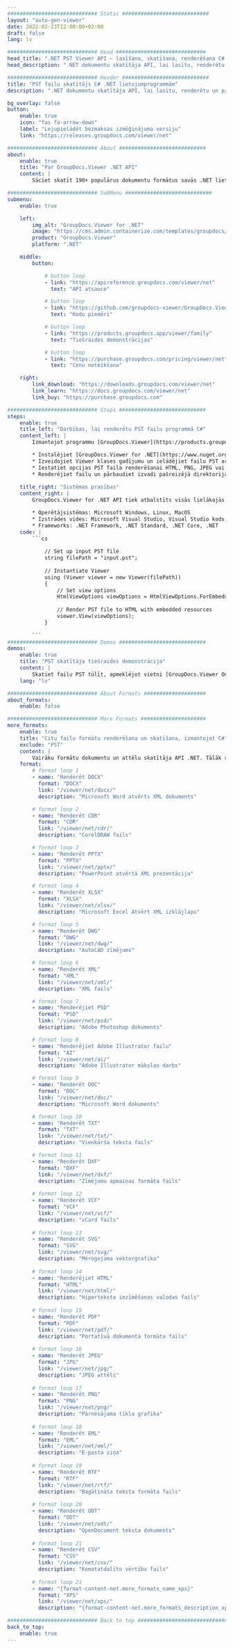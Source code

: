 ```yaml
---
############################# Static ############################
layout: "auto-gen-viewer"
date: 2022-02-23T12:00:00+02:00
draft: false
lang: lv

############################# Head #############################
head_title: ".NET PST Viewer API — lasīšana, skatīšana, renderēšana C# VB.NET"
head_description: ".NET dokumentu skatītāja API, lai lasītu, renderētu un parādītu PST jebkura veida C#, ASP.NET, VB.NET un .NET Core lietojumprogrammās."

############################# Header ############################
title: "PST failu skatītājs C# .NET lietojumprogrammām" 
description: ".NET dokumentu skatītāja API, lai lasītu, renderētu un parādītu PST failu jebkura veida C#, ASP.NET, VB.NET un .NET Core lietojumprogrammās. Skatiet renderētos failus ar patiesu formatējumu un izkārtojumu HTML5, PDF formātā vai kā attēlu, izmantojot dažas koda rindiņas." 

bg_overlay: false
button:
    enable: true
    icon: "fas fa-arrow-down"
    label: "Lejupielādēt bezmaksas izmēģinājuma versiju"
    link: "https://releases.groupdocs.com/viewer/net"

############################# About ############################
about:
    enable: true
    title: "Par GroupDocs.Viewer .NET API" 
    content: |
        Sāciet skatīt 190+ populārus dokumentu formātus savās .NET lietojumprogrammās, izmantojot GroupDocs.Viewer .NET API, pievienojot dažas koda rindiņas. Izstrādātāji var viegli attēlot PDF, tekstapstrādes, Excel izklājlapas, prezentācijas, Visio, Project, Outlook un daudzus citus populārus dokumentu formātus HTML5, attēla vai PDF režīmos. Dokumentu renderēšana ir ātra, identiska oriģinālajam avota failam, un tai nav nepieciešama papildu programmatūras vai citu ārēju bibliotēku instalēšana.

############################# SubMenu ############################
submenu:
    enable: true

    left:
        img_alt: "GroupDocs.Viewer for .NET"
        image: "https://cms.admin.containerize.com/templates/groupdocs/images/product-logos/90x90-noborder/groupdocs-viewer-net.png"
        product: "GroupDocs.Viewer"
        platform: ".NET"

    middle:
        button:

            # button loop
            - link: "https://apireference.groupdocs.com/viewer/net"
              text: "API atsauce"

            # button loop
            - link: "https://github.com/groupdocs-viewer/GroupDocs.Viewer-for-.NET"
              text: "Kodu piemēri"

            # button loop
            - link: "https://products.groupdocs.app/viewer/family"
              text: "Tiešraides demonstrācijas"

            # button loop
            - link: "https://purchase.groupdocs.com/pricing/viewer/net"
              text: "Cenu noteikšana"

    right:
        link_download: "https://downloads.groupdocs.com/viewer/net"
        link_learn: "https://docs.groupdocs.com/viewer/net"
        link_buy: "https://purchase.groupdocs.com"

############################# Steps ############################
steps:
    enable: true
    title_left: "Darbības, lai renderētu PST failu programmā C#" 
    content_left: |
        Izmantojot programmu [GroupDocs.Viewer](https://products.groupdocs.com/viewer/net/), varat atveidot PST HTML, JPEG, PNG vai PDF formātā, veicot dažas darbības.

        * Instalējiet [GroupDocs.Viewer for .NET](https://www.nuget.org/packages/groupdocs.viewer), izmantojot savu iecienītāko pakotņu pārvaldnieku. 
        * Izveidojiet Viewer klases gadījumu un ielādējiet failu PST ar pilnu ceļu. 
        * Iestatiet opcijas PST faila renderēšanai HTML, PNG, JPEG vai PDF formātā. 
        * Renderējiet failu un pārbaudiet izvadi pašreizējā direktorijā. 
        
    title_right: "Sistēmas prasības" 
    content_right: |
        GroupDocs.Viewer for .NET API tiek atbalstīts visās lielākajās platformās un operētājsistēmās. Pirms tālāk norādītā koda izpildes, lūdzu, pārliecinieties, vai jūsu sistēmā ir instalēti šādi priekšnosacījumi.

        * Operētājsistēmas: Microsoft Windows, Linux, MacOS 
        * Izstrādes vides: Microsoft Visual Studio, Visual Studio kods, .NET CLI 
        * Frameworks: .NET Framework, .NET Standard, .NET Core, .NET 
    code: |
        ```cs
                        
            // Set up input PST file
            string filePath = "input.pst";
        
            // Instantiate Viewer
            using (Viewer viewer = new Viewer(filePath))
            {
            	// Set view options 
            	HtmlViewOptions viewOptions = HtmlViewOptions.ForEmbeddedResources();
                    
            	// Render PST file to HTML with embedded resources
            	viewer.View(viewOptions);
            }
             
        ```
############################# Demos ############################
demos:
    enable: true
    title: "PST skatītāja tiešraides demonstrācija"
    content: |
        Skatiet failu PST tūlīt, apmeklējot vietni [GroupDocs.Viewer Online Apps](https://products.groupdocs.app/viewer/pst).
    lang: "lv"

############################# About Formats ####################
about_formats:
    enable: false

############################# More Formats #####################
more_formats:
    enable: true
    title: "Citu failu formātu renderēšana un skatīšana, izmantojot C#"
    exclude: "PST"
    content: |
        Vairāku formātu dokumentu un attēlu skatītāja API .NET. Tālāk skatiet dažus populāros failu formātus bez ārējiem skatītājiem.
    format: 
        # format loop 1
        - name: "Renderēt DOCX"
          format: "DOCX"
          link: "/viewer/net/docx/"
          description: "Microsoft Word atvērts XML dokuments" 

        # format loop 2
        - name: "Renderēt CDR" 
          format: "CDR"
          link: "/viewer/net/cdr/"
          description: "CorelDRAW fails" 

        # format loop 3
        - name: "Renderēt PPTX"
          format: "PPTX"
          link: "/viewer/net/pptx/"
          description: "PowerPoint atvērtā XML prezentācija" 

        # format loop 4
        - name: "Renderēt XLSX"
          format: "XLSX"
          link: "/viewer/net/xlsx/"
          description: "Microsoft Excel Atvērt XML izklājlapu" 

        # format loop 5
        - name: "Renderēt DWG"
          format: "DWG"
          link: "/viewer/net/dwg/"
          description: "AutoCAD zīmējums"

        # format loop 6
        - name: "Renderēt XML"
          format: "XML"
          link: "/viewer/net/xml/"
          description: "XML fails"

        # format loop 7
        - name: "Renderējiet PSD"
          format: "PSD"
          link: "/viewer/net/psd/"
          description: "Adobe Photoshop dokuments"

        # format loop 8
        - name: "Renderējiet Adobe Illustrator failu"
          format: "AI"
          link: "/viewer/net/ai/"
          description: "Adobe Illustrator mākslas darbs"

        # format loop 9
        - name: "Renderēt DOC"
          format: "DOC"
          link: "/viewer/net/doc/"
          description: "Microsoft Word dokuments" 

        # format loop 10
        - name: "Renderēt TXT" 
          format: "TXT"
          link: "/viewer/net/txt/"
          description: "Vienkārša teksta fails" 

        # format loop 11
        - name: "Renderēt DXF" 
          format: "DXF"
          link: "/viewer/net/dxf/"
          description: "Zīmējumu apmaiņas formāta fails"  
          
        # format loop 12
        - name: "Renderēt VCF"
          format: "VCF"
          link: "/viewer/net/vcf/"
          description: "vCard fails"  
              
        # format loop 13
        - name: "Renderēt SVG"
          format: "SVG"
          link: "/viewer/net/svg/"
          description: "Mērogojama vektorgrafika" 
          
        # format loop 14
        - name: "Renderējiet HTML"
          format: "HTML"
          link: "/viewer/net/html/"
          description: "Hiperteksta iezīmēšanas valodas fails" 
          
        # format loop 15
        - name: "Renderēt PDF"
          format: "PDF"
          link: "/viewer/net/pdf/"
          description: "Portatīvā dokumenta formāta fails"
          
        # format loop 16
        - name: "Renderēt JPEG"
          format: "JPG"
          link: "/viewer/net/jpg/"
          description: "JPEG attēls"
          
        # format loop 17
        - name: "Renderēt PNG"
          format: "PNG"
          link: "/viewer/net/png/"
          description: "Pārnēsājama tīkla grafika" 
          
        # format loop 18
        - name: "Renderēt EML"
          format: "EML"
          link: "/viewer/net/eml/"
          description: "E-pasta ziņa" 
          
        # format loop 19
        - name: "Renderēt RTF"
          format: "RTF"
          link: "/viewer/net/rtf/"
          description: "Bagātināta teksta formāta fails" 
          
        # format loop 20
        - name: "Renderēt ODT"
          format: "ODT"
          link: "/viewer/net/odt/"
          description: "OpenDocument teksta dokuments" 
          
        # format loop 21
        - name: "Renderēt CSV"
          format: "CSV"
          link: "/viewer/net/csv/"
          description: "Komatatdalīto vērtību fails" 
          
        # format loop 21
        - name: "{format-content-net.more_formats_name_xps}"
          format: "XPS"
          link: "/viewer/net/xps/"
          description: "{format-content-net.more_formats_description_xps}" 

############################# Back to top ###############################
back_to_top:
    enable: true
---
```

